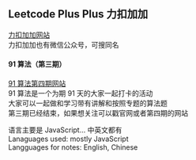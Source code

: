 ## Leetcode Plus Plus 力扣加加

[力扣加加网站](https://leetcode-solution.cn/)  
力扣加加也有微信公众号，可搜同名

#### 91 算法（第三期）

[91 算法第四期网站](https://algo91.herokuapp.com/91)  
91 算法是一个为期 91 天的大家一起打卡的活动  
大家可以一起做和学习带有讲解和按照专题的算法题  
第三期已经结束，如果想关注可以戳官网或者第四期的网站

语言主要是 JavaScript...
中英文都有  
Lanaguages used: mostly JavaScript  
Langguages for notes: English, Chinese
